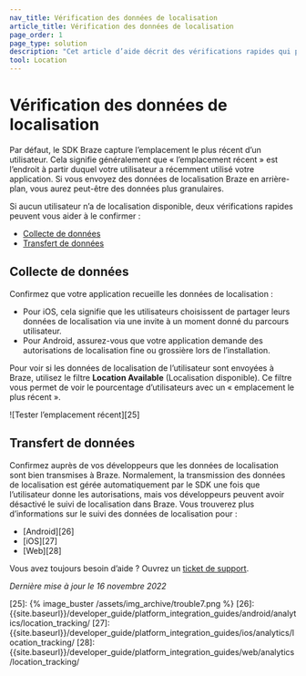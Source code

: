 ```yaml
---
nav_title: Vérification des données de localisation
article_title: Vérification des données de localisation
page_order: 1
page_type: solution
description: "Cet article d’aide décrit des vérifications rapides qui peuvent vous aider si aucun utilisateur n’a des données de localisation."
tool: Location
---
```


# Vérification des données de localisation

Par défaut, le SDK Braze capture l’emplacement le plus récent d’un utilisateur. Cela signifie généralement que « l’emplacement récent » est l’endroit à partir duquel votre utilisateur a récemment utilisé votre application. Si vous envoyez des données de localisation Braze en arrière-plan, vous aurez peut-être des données plus granulaires.

Si aucun utilisateur n’a de localisation disponible, deux vérifications rapides peuvent vous aider à le confirmer :

* [Collecte de données](#data-collection)
* [Transfert de données](#data-transfer)

## Collecte de données

Confirmez que votre application recueille les données de localisation :

- Pour iOS, cela signifie que les utilisateurs choisissent de partager leurs données de localisation via une invite à un moment donné du parcours utilisateur. 
- Pour Android, assurez-vous que votre application demande des autorisations de localisation fine ou grossière lors de l’installation.

Pour voir si les données de localisation de l’utilisateur sont envoyées à Braze, utilisez le filtre **Location Available** (Localisation disponible). Ce filtre vous permet de voir le pourcentage d’utilisateurs avec un « emplacement le plus récent ».

![Tester l’emplacement récent][25]

## Transfert de données

Confirmez auprès de vos développeurs que les données de localisation sont bien transmises à Braze. Normalement, la transmission des données de localisation est gérée automatiquement par le SDK une fois que l’utilisateur donne les autorisations, mais vos développeurs peuvent avoir désactivé le suivi de localisation dans Braze. Vous trouverez plus d’informations sur le suivi des données de localisation pour :
- [Android][26]
- [iOS][27]
- [Web][28]

Vous avez toujours besoin d’aide ? Ouvrez un [ticket de support]({{site.baseurl}}/braze_support/).

_Dernière mise à jour le 16 novembre 2022_

[25]: {% image_buster /assets/img_archive/trouble7.png %}
[26]: {{site.baseurl}}/developer_guide/platform_integration_guides/android/analytics/location_tracking/
[27]: {{site.baseurl}}/developer_guide/platform_integration_guides/ios/analytics/location_tracking/
[28]: {{site.baseurl}}/developer_guide/platform_integration_guides/web/analytics/location_tracking/
